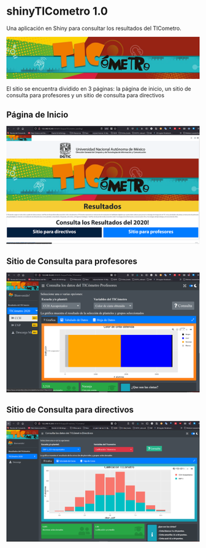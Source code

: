# shinyTICometro 1.0

Una aplicación en Shiny para consultar los resultados del TICometro.

![el logo del ticometro](https://github.com/dar4datascience/shinyTICometro/blob/main/ShinyApps/TICometro_Landing/www/logo_ticometro.jpg "logo-del-ticometro")

El sitio se encuentra dividido en 3 páginas: la página de inicio, un sitio de consulta para profesores y un sitio de consulta para directivos

## Página de Inicio

![landingPageTicometro](https://github.com/dar4datascience/shinyTICometro/blob/main/snapshots_of_project/landingPage.png)

## Sitio de Consulta para profesores

![sitioConsultaProfesores](https://github.com/dar4datascience/shinyTICometro/blob/main/snapshots_of_project/sitioProfesores.png)

## Sitio de Consulta para directivos

![sitioConsultaDirectivos](https://github.com/dar4datascience/shinyTICometro/blob/main/snapshots_of_project/sitioDirectivos.png)
